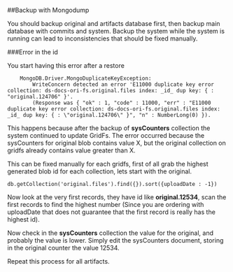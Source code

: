 ##Backup with Mongodump

You should backup original and artifacts database first, then backup main database with commits and system. Backup the system while the system is running can lead to inconsistencies that should be fixed manually.

###Error in the id

You start having this error after a restore

```
	MongoDB.Driver.MongoDuplicateKeyException: 
		WriteConcern detected an error 'E11000 duplicate key error collection: ds-docs-ori-fs.original.files index: _id_ dup key: { : "original.124706" }'. 
		(Response was { "ok" : 1, "code" : 11000, "err" : "E11000 duplicate key error collection: ds-docs-ori-fs.original.files index: _id_ dup key: { : \"original.124706\" }", "n" : NumberLong(0) }).
``` 

This happens because after the backup of **sysCounters** collection the system continued to update GridFs. The error occurred because the sysCounters for original blob contains value X, but the original collection on gridfs already contains value greater than X.

This can be fixed manually for each gridfs, first of all grab the highest generated blob id for each collection, lets start with the original.

	db.getCollection('original.files').find({}).sort({uploadDate : -1})

Now look at the very first records, they have id like **original.12534**, scan the first records to find the highest number (Since you are ordering with uploadDate that does not guarantee that the first record is really has the highest id). 

Now check in the **sysCounters** collection the value for the original, and probably the value is lower. Simply edit the sysCounters document, storing in the original counter the value 12534. 

Repeat this process for all artifacts.